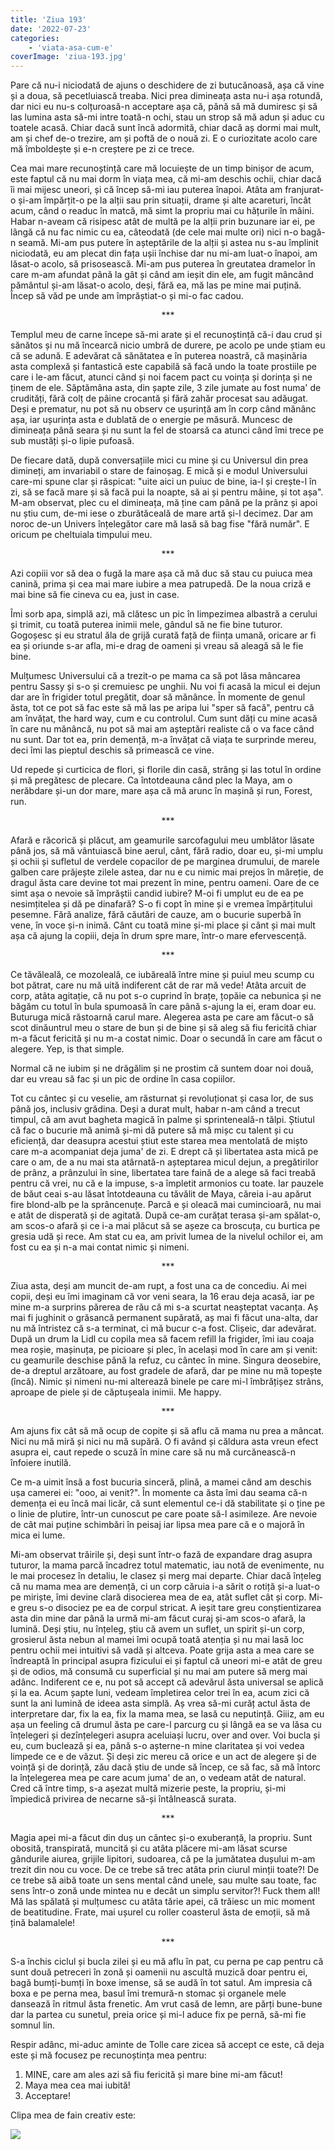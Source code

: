 ```yaml
---
title: 'Ziua 193'
date: '2022-07-23'
categories:
    - 'viata-asa-cum-e'
coverImage: 'ziua-193.jpg'
---
```


Pare că nu-i niciodată de ajuns o deschidere de zi butucănoasă, așa că vine și a doua, să pecetluiască treaba. Nici prea dimineața asta nu-i așa rotundă, dar nici eu nu-s colțuroasă-n acceptare așa că, până să mă dumiresc și să las lumina asta să-mi intre toată-n ochi, stau un strop să mă adun și aduc cu toatele acasă. Chiar dacă sunt încă adormită, chiar dacă aș dormi mai mult, am și chef de-o trezire, am și poftă de o nouă zi. E o curiozitate acolo care mă îmboldește și e-n creștere pe zi ce trece.

Cea mai mare recunoștință care mă locuiește de un timp binișor de acum, este faptul că nu mai dorm în viața mea, că mi-am deschis ochii, chiar dacă îi mai mijesc uneori, și că încep să-mi iau puterea înapoi. Atâta am franjurat-o și-am împărțit-o pe la alții sau prin situații, drame și alte acareturi, încât acum, când o readuc în matcă, mă simt la propriu mai cu hățurile în mâini. Habar n-aveam că risipesc atât de multă pe la alții prin buzunare iar ei, pe lângă că nu fac nimic cu ea, câteodată (de cele mai multe ori) nici n-o bagă-n seamă. Mi-am pus putere în așteptările de la alții și astea nu s-au împlinit niciodată, eu am plecat din fața ușii închise dar nu mi-am luat-o înapoi, am lăsat-o acolo, să prisosească. Mi-am pus puterea în greutatea dramelor în care m-am afundat până la gât și când am ieșit din ele, am fugit mâncând pământul și-am lăsat-o acolo, deși, fără ea, mă las pe mine mai puțină. Încep să văd pe unde am împrăștiat-o și mi-o fac cadou.

<p style="text-align: center;">***</p>

Templul meu de carne începe să-mi arate și el recunoștință că-i dau crud și sănătos și nu mă încearcă nicio umbră de durere, pe acolo pe unde știam eu că se adună. E adevărat că sănătatea e în puterea noastră, că mașinăria asta complexă și fantastică este capabilă să facă undo la toate prostiile pe care i le-am făcut, atunci când și noi facem pact cu voința și dorința și ne ținem de ele. Săptămâna asta, din șapte zile, 3 zile jumate au fost numa' de crudități, fără colț de pâine crocantă și fără zahăr procesat sau adăugat. Deși e prematur, nu pot să nu observ ce ușurință am în corp când mănânc așa, iar ușurința asta e dublată de o energie pe măsură. Muncesc de dimineața până seara și nu sunt la fel de stoarsă ca atunci când îmi trece pe sub mustăți și-o lipie pufoasă.

De fiecare dată, după conversațiile mici cu mine și cu Universul din prea dimineți, am invariabil o stare de fainoșag. E mică și e modul Universului care-mi spune clar și răspicat: "uite aici un puiuc de bine, ia-l și crește-l în zi, să se facă mare și să facă pui la noapte, să ai și pentru mâine, și tot așa". M-am observat, plec cu el dimineața, mă ține cam până pe la prânz și apoi nu știu cum, de-mi iese o zburătăceală de mare artă și-l decimez. Dar am noroc de-un Univers înțelegător care mă lasă să bag fise "fără număr". E oricum pe cheltuiala timpului meu.

<p style="text-align: center;">***</p>

Azi copiii vor să dea o fugă la mare așa că mă duc să stau cu puiuca mea canină, prima și cea mai mare iubire a mea patrupedă. De la noua criză e mai bine să fie cineva cu ea, just in case.

Îmi sorb apa, simplă azi, mă clătesc un pic în limpezimea albastră a cerului și trimit, cu toată puterea inimii mele, gândul să ne fie bine tuturor. Gogoșesc și eu stratul ăla de grijă curată față de ființa umană, oricare ar fi ea și oriunde s-ar afla, mi-e drag de oameni și vreau să aleagă să le fie bine.

Mulțumesc Universului că a trezit-o pe mama ca să pot lăsa mâncarea pentru Sassy și s-o și cremuiesc pe unghii. Nu voi fi acasă la micul ei dejun dar are în frigider totul pregătit, doar să mănânce. În momente de genul ăsta, tot ce pot să fac este să mă las pe aripa lui "sper să facă", pentru că am învățat, the hard way, cum e cu controlul. Cum sunt dăți cu mine acasă în care nu mănâncă, nu pot să mai am așteptări realiste că o va face când nu sunt. Dar tot ea, prin demență, m-a învățat că viața te surprinde mereu, deci îmi las pieptul deschis să primească ce vine.

Ud repede și curticica de flori, și florile din casă, strâng și las totul în ordine și mă pregătesc de plecare. Ca întotdeauna când plec la Maya, am o nerăbdare și-un dor mare, mare așa că mă arunc în mașină și run, Forest, run.

<p style="text-align: center;">***</p>

Afară e răcorică și plăcut, am geamurile sarcofagului meu umblător lăsate până jos, să mă vântuiască bine aerul, cânt, fără radio, doar eu, și-mi umplu și ochii și sufletul de verdele copacilor de pe marginea drumului, de marele galben care prăjește zilele astea, dar nu e cu nimic mai prejos în măreție, de dragul ăsta care devine tot mai prezent în mine, pentru oameni. Oare de ce simt așa o nevoie să împrăștii candid iubire? M-oi fi umplut eu de ea pe nesimțitelea și dă pe dinafară? S-o fi copt în mine și e vremea împărțitului pesemne. Fără analize, fără căutări de cauze, am o bucurie superbă în vene, în voce și-n inimă. Cânt cu toată mine și-mi place și cânt și mai mult așa că ajung la copiii, deja în drum spre mare, într-o mare efervescență.

<p style="text-align: center;">***</p>

Ce tăvăleală, ce mozoleală, ce iubăreală între mine și puiul meu scump cu bot pătrat, care nu mă uită indiferent cât de rar mă vede! Atâta arcuit de corp, atâta agitație, că nu pot s-o cuprind în brațe, țopăie ca nebunica și ne băgăm cu totul în bula spumoasă în care până s-ajung la ei, eram doar eu. Buturuga mică răstoarnă carul mare. Alegerea asta pe care am făcut-o să scot dinăuntrul meu o stare de bun și de bine și să aleg să fiu fericită chiar m-a făcut fericită și nu m-a costat nimic. Doar o secundă în care am făcut o alegere. Yep, is that simple.

Normal că ne iubim și ne drăgălim și ne prostim că suntem doar noi două, dar eu vreau să fac și un pic de ordine în casa copiilor.

Tot cu cântec și cu veselie, am răsturnat și revoluționat și casa lor, de sus până jos, inclusiv grădina. Deși a durat mult, habar n-am când a trecut timpul, că am avut bagheta magică în palme și sprinteneală-n tălpi. Știutul că fac o bucurie mă animă și-mi dă putere să mă mișc cu talent și cu eficiență, dar deasupra acestui știut este starea mea mentolată de mișto care m-a acompaniat deja juma' de zi. E drept că și libertatea asta mică pe care o am, de a nu mai sta atârnată-n așteptarea micul dejun, a pregătirilor de prânz, a prânzului în sine, libertatea tare faină de a alege să faci treabă pentru că vrei, nu că e la impuse, s-a împletit armonios cu toate. Iar pauzele de băut ceai s-au lăsat întotdeauna cu tăvălit de Maya, căreia i-au apărut fire blond-alb pe la sprâncenuțe. Parcă e și oleacă mai cumincioară, nu mai e atât de disperată și de agitată. După ce-am curățat terasa și-am spălat-o, am scos-o afară și ce i-a mai plăcut să se așeze ca broscuța, cu burtica pe gresia udă și rece. Am stat cu ea, am privit lumea de la nivelul ochilor ei, am fost cu ea și n-a mai contat nimic și nimeni.

<p style="text-align: center;">***</p>

Ziua asta, deși am muncit de-am rupt, a fost una ca de concediu. Ai mei copii, deși eu îmi imaginam că vor veni seara, la 16 erau deja acasă, iar pe mine m-a surprins părerea de rău că mi s-a scurtat neașteptat vacanța. Aș mai fi jughinit o grăsancă permanent supărată, aș mai fi făcut una-alta, dar nu mă întristez că s-a terminat, ci mă bucur c-a fost. Clișeic, dar adevărat. După un drum la Lidl cu copila mea să facem refill la frigider, îmi iau coaja mea roșie, mașinuța, pe picioare și plec, în același mod în care am și venit: cu geamurile deschise până la refuz, cu cântec în mine. Singura deosebire, de-a dreptul arzătoare, au fost gradele de afară, dar pe mine nu mă topește (încă). Nimic și nimeni nu-mi alterează binele pe care mi-l îmbrățișez strâns, aproape de piele și de căptușeala inimii. Me happy.

<p style="text-align: center;">***</p>

Am ajuns fix cât să mă ocup de copite și să aflu că mama nu prea a mâncat. Nici nu mă miră și nici nu mă supără. O fi având și căldura asta vreun efect asupra ei, caut repede o scuză în mine care să nu mă curcănească-n înfoiere inutilă.

Ce m-a uimit însă a fost bucuria sinceră, plină, a mamei când am deschis ușa camerei ei: "ooo, ai venit?". În momente ca ăsta îmi dau seama că-n demența ei eu încă mai licăr, că sunt elementul ce-i dă stabilitate și o ține pe o linie de plutire, într-un cunoscut pe care poate să-l asimileze. Are nevoie de cât mai puține schimbări în peisaj iar lipsa mea pare că e o majoră în mica ei lume.

Mi-am observat trăirile și, deși sunt într-o fază de expandare drag asupra tuturor, la mama parcă încadrez totul matematic, iau notă de evenimente, nu le mai procesez în detaliu, le clasez și merg mai departe. Chiar dacă înțeleg că nu mama mea are demență, ci un corp căruia i-a sărit o rotiță și-a luat-o pe miriște, îmi devine clară disocierea mea de ea, atât suflet cât și corp. Mi-e greu s-o disociez pe ea de corpul stricat. A ieșit tare greu conștientizarea asta din mine dar până la urmă mi-am făcut curaj și-am scos-o afară, la lumină. Deși știu, nu înțeleg, știu că avem un suflet, un spirit și-un corp, grosierul ăsta nebun al mamei îmi ocupă toată atenția și nu mai lasă loc pentru ochii mei intuitivi să vadă și altceva. Poate grija asta a mea care se îndreaptă în principal asupra fizicului ei și faptul că uneori mi-e atât de greu și de odios, mă consumă cu superficial și nu mai am putere să merg mai adânc. Indiferent ce e, nu pot să accept că adevărul ăsta universal se aplică și la ea. Acum șapte luni, vedeam împletirea celor trei în ea, acum zici că sunt la ani lumină de ideea asta simplă. Aș vrea să-mi curăț actul ăsta de interpretare dar, fix la ea, fix la mama mea, se lasă cu neputință. Giiiz, am eu așa un feeling că drumul ăsta pe care-l parcurg cu și lângă ea se va lăsa cu înțelegeri și dezînțelegeri asupra aceluiași lucru, over and over. Voi bucla și eu, cum buclează și ea, până s-o așterne-n mine claritatea și voi vedea limpede ce e de văzut. Și deși zic mereu că orice e un act de alegere și de voință și de dorință, zău dacă știu de unde să încep, ce să fac, să mă întorc la înțelegerea mea pe care acum juma' de an, o vedeam atât de natural. Cred că între timp, s-a așezat multă mizerie peste, la propriu, și-mi împiedică privirea de necarne să-și întâlnească surata.

<p style="text-align: center;">***</p>

Magia apei mi-a făcut din duș un cântec și-o exuberanță, la propriu. Sunt obosită, transpirată, muncită și cu atâta plăcere mi-am lăsat scurse gândurile aiurea, grijile lipitori, sudoarea, că pe la jumătatea dușului m-am trezit din nou cu voce. De ce trebe să trec atâta prin ciurul minții toate?! De ce trebe să aibă toate un sens mental când unele, sau multe sau toate, fac sens într-o zonă unde mintea nu e decât un simplu servitor?! Fuck them all! Mă las spălată și mulțumesc cu atâta tărie apei, că trăiesc un mic moment de beatitudine. Frate, mai ușurel cu roller coasterul ăsta de emoții, să mă țină balamalele!

<p style="text-align: center;">***</p>

S-a închis ciclul și bucla zilei și eu mă aflu în pat, cu perna pe cap pentru că sunt două petreceri în zonă și oamenii nu ascultă muzică doar pentru ei, bagă bumți-bumți în boxe imense, să se audă în tot satul. Am impresia că boxa e pe perna mea, basul îmi tremură-n stomac și organele mele dansează în ritmul ăsta frenetic. Am vrut casă de lemn, are părți bune-bune dar la partea cu sunetul, preia orice și mi-l aduce fix pe pernă, să-mi fie somnul lin.

Respir adânc, mi-aduc aminte de Tolle care zicea să accept ce este, că deja este și mă focusez pe recunoștința mea pentru:

1. MINE, care am ales azi să fiu fericită și mare bine mi-am făcut!
2. Maya mea cea mai iubită!
3. Acceptare!

Clipa mea de fain creativ este:

![](images/24c84a782c40b441855184c196882847.jpeg)
